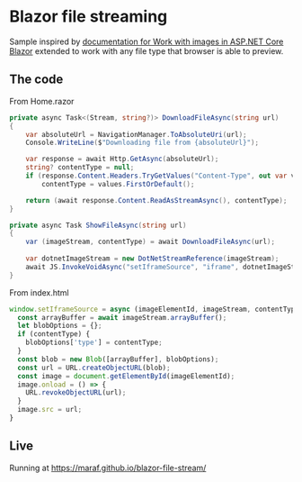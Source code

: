 # Blazor file streaming

Sample inspired by [documentation for Work with images in ASP.NET Core Blazor](https://learn.microsoft.com/en-us/aspnet/core/blazor/images) extended to work with any file type that browser is able to preview.

## The code

From Home.razor
```csharp
private async Task<(Stream, string?)> DownloadFileAsync(string url)
{
    var absoluteUrl = NavigationManager.ToAbsoluteUri(url);
    Console.WriteLine($"Downloading file from {absoluteUrl}");

    var response = await Http.GetAsync(absoluteUrl);
    string? contentType = null;
    if (response.Content.Headers.TryGetValues("Content-Type", out var values))
        contentType = values.FirstOrDefault();

    return (await response.Content.ReadAsStreamAsync(), contentType);
}

private async Task ShowFileAsync(string url)
{
    var (imageStream, contentType) = await DownloadFileAsync(url);
    
    var dotnetImageStream = new DotNetStreamReference(imageStream);
    await JS.InvokeVoidAsync("setIframeSource", "iframe", dotnetImageStream, contentType);
}
```

From index.html
```javascript
window.setIframeSource = async (imageElementId, imageStream, contentType) => {
  const arrayBuffer = await imageStream.arrayBuffer();
  let blobOptions = {};
  if (contentType) {
    blobOptions['type'] = contentType;
  }
  const blob = new Blob([arrayBuffer], blobOptions);
  const url = URL.createObjectURL(blob);
  const image = document.getElementById(imageElementId);
  image.onload = () => {
    URL.revokeObjectURL(url);
  }
  image.src = url;
}
```

## Live

Running at https://maraf.github.io/blazor-file-stream/